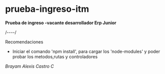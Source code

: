 # prueba-ingreso-itm

**Prueba de ingreso -vacante desarrollador Erp Junior**

/----/

Recomendaciones 

* Iniciar el comando 'npm install', para cargar los 'node-modules' y poder probar los metodos,rutas y controladores

*Brayam Alexis Castro C*
